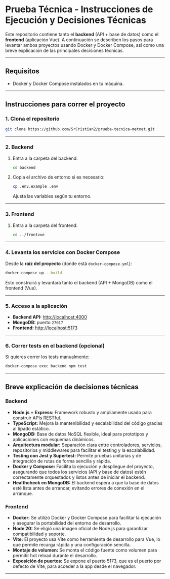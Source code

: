 # Prueba Técnica - Instrucciones de Ejecución y Decisiones Técnicas

Este repositorio contiene tanto el **backend** (API + base de datos) como el **frontend** (aplicación Vue). A continuación se describen los pasos para levantar ambos proyectos usando Docker y Docker Compose, así como una breve explicación de las principales decisiones técnicas.

---

## Requisitos

- Docker y Docker Compose instalados en tu máquina.

---

## Instrucciones para correr el proyecto

### 1. Clona el repositorio

```sh
git clone https://github.com/SrCristian2/prueba-tecnica-metnet.git
```

---

### 2. Backend

1. Entra a la carpeta del backend:

   ```sh
   cd backend
   ```

2. Copia el archivo de entorno si es necesario:
   ```sh
   cp .env.example .env
   ```
   Ajusta las variables según tu entorno.

---

### 3. Frontend

1. Entra a la carpeta del frontend:
   ```sh
   cd ../frontvue
   ```

---

### 4. Levanta los servicios con Docker Compose

Desde la **raíz del proyecto** (donde está `docker-compose.yml`):

```sh
docker-compose up --build
```

Esto construirá y levantará tanto el backend (API + MongoDB) como el frontend (Vue).

---

### 5. Acceso a la aplicación

- **Backend API:** [http://localhost:4000](http://localhost:4000)
- **MongoDB:** puerto `27017`
- **Frontend:** [http://localhost:5173](http://localhost:5173)

---

### 6. Correr tests en el backend (opcional)

Si quieres correr los tests manualmente:

```sh
docker-compose exec backend npm test
```

---

## Breve explicación de decisiones técnicas

### Backend

- **Node.js + Express:** Framework robusto y ampliamente usado para construir APIs RESTful.
- **TypeScript:** Mejora la mantenibilidad y escalabilidad del código gracias al tipado estático.
- **MongoDB:** Base de datos NoSQL flexible, ideal para prototipos y aplicaciones con esquemas dinámicos.
- **Arquitectura modular:** Separación clara entre controladores, servicios, repositorios y middlewares para facilitar el testing y la escalabilidad.
- **Testing con Jest y Supertest:** Permite pruebas unitarias y de integración de rutas de forma sencilla y rápida.
- **Docker y Compose:** Facilita la ejecución y despliegue del proyecto, asegurando que todos los servicios (API y base de datos) estén correctamente orquestados y listos antes de iniciar el backend.
- **Healthcheck en MongoDB:** El backend espera a que la base de datos esté lista antes de arrancar, evitando errores de conexión en el arranque.

### Frontend

- **Docker:** Se utilizó Docker y Docker Compose para facilitar la ejecución y asegurar la portabilidad del entorno de desarrollo.
- **Node 20:** Se eligió una imagen oficial de Node.js para garantizar compatibilidad y soporte.
- **Vite:** El proyecto usa Vite como herramienta de desarrollo para Vue, lo que permite recarga rápida y una configuración sencilla.
- **Montaje de volumen:** Se monta el código fuente como volumen para permitir hot reload durante el desarrollo.
- **Exposición de puertos:** Se expone el puerto 5173, que es el puerto por defecto de Vite, para acceder a la app desde el navegador.

---
